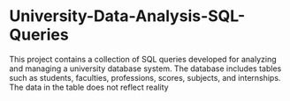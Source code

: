 # University-Data-Analysis-SQL-Queries
This project contains a collection of SQL queries developed for analyzing and managing a university database system.
The database includes tables such as students, faculties, professions, scores, subjects, and internships. 
The data in the table does not reflect reality

